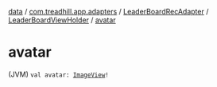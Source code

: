 [data](../../../index.md) / [com.treadhill.app.adapters](../../index.md) / [LeaderBoardRecAdapter](../index.md) / [LeaderBoardViewHolder](index.md) / [avatar](./avatar.md)

# avatar

(JVM) `val avatar: `[`ImageView`](https://developer.android.com/reference/android/widget/ImageView.html)`!`